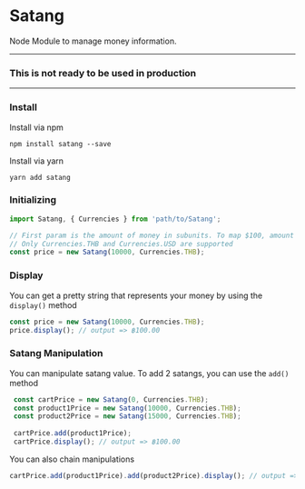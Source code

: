 # Satang
Node Module to manage money information.

-------
### This is not ready to be used in production
-------

### Install

Install via npm
```
npm install satang --save
```

Install via yarn
```
yarn add satang
```

### Initializing

```javascript
import Satang, { Currencies } from 'path/to/Satang';

// First param is the amount of money in subunits. To map $100, amount should be 10000.
// Only Currencies.THB and Currencies.USD are supported
const price = new Satang(10000, Currencies.THB); 
```

### Display

You can get a pretty string that represents your money by using the `display()` method

```javascript
const price = new Satang(10000, Currencies.THB);
price.display(); // output => ฿100.00
```

### Satang Manipulation

You can manipulate satang value. To add 2 satangs, you can use the `add()` method

```javascript
 const cartPrice = new Satang(0, Currencies.THB);
 const product1Price = new Satang(10000, Currencies.THB);
 const product2Price = new Satang(15000, Currencies.THB);
 
 cartPrice.add(product1Price);
 cartPrice.display(); // output => ฿100.00
```

You can also chain manipulations

```javascript
cartPrice.add(product1Price).add(product2Price).display(); // output => ฿250.00
```
